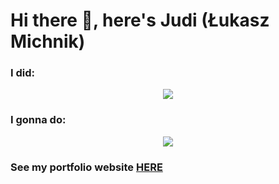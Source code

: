 <h1 align="start">Hi there 👋, here's Judi (Łukasz Michnik)</h1>

<h3 align="start">I did: </h3>
<p align="center">
  <a href="https://skillicons.dev">
    <img src="https://skillicons.dev/icons?i=react,typescript,javascript,tailwind,threejs,styledcomponents,sass,jest,supabase,html,css" />
  </a>
</p>

<h3 align="start">I gonna do: </h3>
<p align="center">
  <a href="https://skillicons.dev">
    <img src="https://skillicons.dev/icons?i=nextjs,nodejs,express,mongodb" />
  </a>
</p>

<h3>See my portfolio website <a href="https://portfolio-page-judijudi6.vercel.app/">HERE</a></h3>

<img src="https://komarev.com/ghpvc/?username=JudiJudi6&style=flat-square&color=blue" alt=""/>
